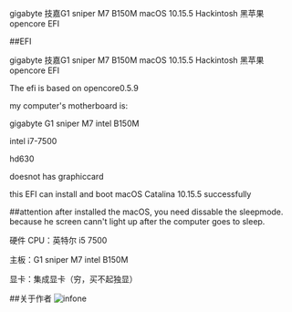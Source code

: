 
gigabyte 技嘉G1 sniper M7 B150M macOS 10.15.5 Hackintosh 黑苹果opencore EFI

##EFI

gigabyte 技嘉G1 sniper M7 B150M macOS 10.15.5 Hackintosh 黑苹果opencore EFI

The efi is based on opencore0.5.9

my computer's motherboard is:

gigabyte G1 sniper M7 intel B150M

intel i7-7500

hd630

doesnot has graphiccard

this EFI can install and boot macOS Catalina 10.15.5 successfully


##attention
after installed the macOS, you need dissable the sleepmode. because he screen cann't light up after the computer goes to sleep.



硬件 CPU：英特尔 i5 7500

主板：G1 sniper M7 intel B150M

显卡：集成显卡（穷，买不起独显）


##关于作者
![infone](https://https://github.com/infonekingdom/G1M7/raw/master/infone.png) 
